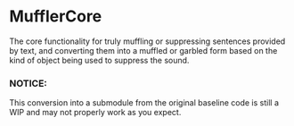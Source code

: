 # MufflerCore
The core functionality for truly muffling or suppressing sentences provided by text, and converting them into 
a muffled or garbled form based on the kind of object being used to suppress the sound.


### NOTICE:
This conversion into a submodule from the original baseline code is still a WIP and may not properly work as you expect.


